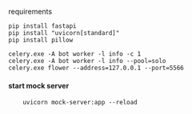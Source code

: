 requirements
```
pip install fastapi
pip install "uvicorn[standard]"
pip install pillow

```




```
celery.exe -A bot worker -l info -c 1
celery.exe -A bot worker -l info --pool=solo 
celery.exe flower --address=127.0.0.1 --port=5566
``` 
#### start mock server
```
    uvicorn mock-server:app --reload
```

